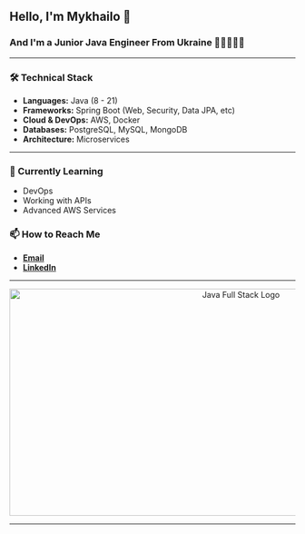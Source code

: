 ## Hello, I'm Mykhailo 👋
### And I'm a Junior Java Engineer From Ukraine 👨🏻‍💻🇺🇦
---
### 🛠 Technical Stack

- **Languages:** Java (8 - 21)
- **Frameworks:** Spring Boot (Web, Security, Data JPA, etc)
- **Cloud & DevOps:** AWS, Docker
- **Databases:** PostgreSQL, MySQL, MongoDB
- **Architecture:** Microservices

---

### 🌱 Currently Learning
- DevOps
- Working with APIs
- Advanced AWS Services

### 📫 How to Reach Me
- **[Email](mailto:mykhailo.kuryk.dev@gmail.com)**
- **[LinkedIn](https://www.linkedin.com/in/mykhailo-kuryk-9ba399267/)**
---
<div align="center">
  <img src="https://github.com/user-attachments/assets/27dbbbeb-004a-4d41-bd40-af26833b8106" alt="Java Full Stack Logo" width="800" height="400">
</div>


---
